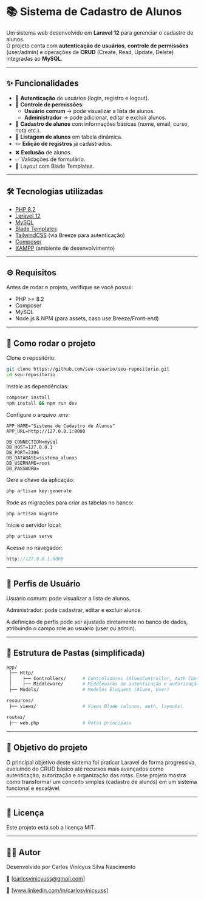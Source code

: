 # 📚 Sistema de Cadastro de Alunos

Um sistema web desenvolvido em **Laravel 12** para gerenciar o cadastro de alunos.  
O projeto conta com **autenticação de usuários**, **controle de permissões** (user/admin) e operações de **CRUD** (Create, Read, Update, Delete) integradas ao **MySQL**.

---

## ✨ Funcionalidades

- 🔐 **Autenticação** de usuários (login, registro e logout).
- 👥 **Controle de permissões**:
  - **Usuário comum** → pode visualizar a lista de alunos.
  - **Administrador** → pode adicionar, editar e excluir alunos.
- 📝 **Cadastro de alunos** com informações básicas (nome, email, curso, nota etc.).
- 📑 **Listagem de alunos** em tabela dinâmica.
- ✏️ **Edição de registros** já cadastrados.
- ❌ **Exclusão** de alunos.
- ✅ Validações de formulário.
- 🎨 Layout com Blade Templates.

---

## 🛠️ Tecnologias utilizadas

- [PHP 8.2](https://www.php.net/)  
- [Laravel 12](https://laravel.com/)  
- [MySQL](https://www.mysql.com/)  
- [Blade Templates](https://laravel.com/docs/12.x/blade)  
- [TailwindCSS](https://tailwindcss.com/) (via Breeze para autenticação)  
- [Composer](https://getcomposer.org/)  
- [XAMPP](https://www.apachefriends.org/) (ambiente de desenvolvimento)

---

## ⚙️ Requisitos

Antes de rodar o projeto, verifique se você possui:

- PHP >= 8.2  
- Composer  
- MySQL  
- Node.js & NPM (para assets, caso use Breeze/Front-end)  

---

## 🚀 Como rodar o projeto

Clone o repositório:

```bash
git clone https://github.com/seu-usuario/seu-repositorio.git
cd seu-repositorio
```
Instale as dependências:

```bash
composer install
npm install && npm run dev
```
Configure o arquivo .env:

```env
APP_NAME="Sistema de Cadastro de Alunos"
APP_URL=http://127.0.0.1:8000

DB_CONNECTION=mysql
DB_HOST=127.0.0.1
DB_PORT=3306
DB_DATABASE=sistema_alunos
DB_USERNAME=root
DB_PASSWORD=
```
Gere a chave da aplicação:

```bash
php artisan key:generate
```
Rode as migrações para criar as tabelas no banco:

```bash
php artisan migrate
```
Inicie o servidor local:

```bash
php artisan serve
```
Acesse no navegador:

```cpp
http://127.0.0.1:8000
```
---

## 👤 Perfis de Usuário

Usuário comum: pode visualizar a lista de alunos.

Administrador: pode cadastrar, editar e excluir alunos.

A definição de perfis pode ser ajustada diretamente no banco de dados, atribuindo o campo role ao usuário (user ou admin).

---

## 📂 Estrutura de Pastas (simplificada)
```bash
app/
 ├── Http/
 │    ├── Controllers/      # Controladores (AlunoController, Auth Controllers)
 │    ├── Middleware/       # Middlewares de autenticação e autorização
 ├── Models/                # Modelos Eloquent (Aluno, User)

resources/
 ├── views/                 # Views Blade (alunos, auth, layouts)

routes/
 ├── web.php                # Rotas principais
```

---
## 🎯 Objetivo do projeto

O principal objetivo deste sistema foi praticar Laravel de forma progressiva, evoluindo do CRUD básico até recursos mais avançados como autenticação, autorização e organização das rotas.
Esse projeto mostra como transformar um conceito simples (cadastro de alunos) em um sistema funcional e escalável.

---
## 📜 Licença

Este projeto está sob a licença MIT.

---
## 👨‍💻 Autor

Desenvolvido por Carlos Vinícyus Silva Nascimento

📧 [carlosvinicyuss@gmail.com]

🔗 [www.linkedin.com/in/carlosvinicyuss]

